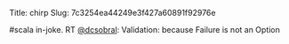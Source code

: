Title: chirp
Slug: 7c3254ea44249e3f427a60891f92976e

#scala in-joke. RT <a href="http://twitter.com/dcsobral">@dcsobral</a>: Validation: because Failure is not an Option
